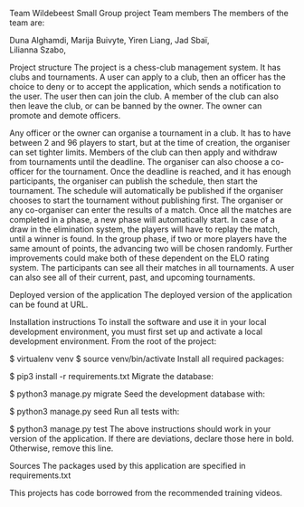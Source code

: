 Team Wildebeest Small Group project
Team members
The members of the team are:

Duna Alghamdi, 
Marija Buivyte, 
Yiren Liang,
Jad Sbaï,  
Lilianna Szabo, 

Project structure
The project is a chess-club management system. It has clubs and tournaments. 
A user can apply to a club, then an officer has the choice to deny or to accept the application, which sends a notification to the user.
The user then can join the club. A member of the club can also then leave the club, or can be banned by the owner. The owner can promote and demote officers.

Any officer or the owner can organise a tournament in a club. It has to have between 2 and 96 players to start, but at the time of creation, the organiser can set tighter limits.
Members of the club can then apply and withdraw from tournaments until the deadline. The organiser can also choose a co-officer for the tournament.
Once the deadline is reached, and it has enough participants, the organiser can publish the schedule, then start the tournament. The schedule will automatically be published if the organiser chooses to start the tournament without publishing first. 
The organiser or any co-organiser can enter the results of a match. Once all the matches are completed in a phase, a new phase will automatically start. 
In case of a draw in the elimination system, the players will have to replay the match, until a winner is found. In the group phase, if two or more players have the same amount of points, the advancing two will be chosen randomly. Further improvements could make both of these dependent on the ELO rating system.
The participants can see all their matches in all tournaments.
A user can also see all of their current, past, and upcoming tournaments. 

Deployed version of the application
The deployed version of the application can be found at URL.

Installation instructions
To install the software and use it in your local development environment, you must first set up and activate a local development environment. From the root of the project:

$ virtualenv venv
$ source venv/bin/activate
Install all required packages:

$ pip3 install -r requirements.txt
Migrate the database:

$ python3 manage.py migrate
Seed the development database with:

$ python3 manage.py seed
Run all tests with:

$ python3 manage.py test
The above instructions should work in your version of the application. If there are deviations, declare those here in bold. Otherwise, remove this line.

Sources
The packages used by this application are specified in requirements.txt

This projects has code borrowed from the recommended training videos.


